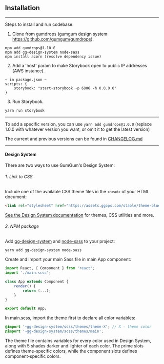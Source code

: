 ## Installation

---

Steps to install and run codebase:

1. Clone from gumdrops (gumgum design system https://github.com/gumgum/gumdrops).
```
npm add gumdrops@1.10.0
npm add gg-design-system node-sass
npm install acorn (resolve dependency issue)
```

2. Add a 'host' param to make Storybook open to public IP addresses (AWS instance).
```
~ in package.json ~
scripts: {
    storybook: "start-storybook -p 6006 -h 0.0.0.0"
}
```

3. Run Storybook.
```
yarn run storybook
```

---

To add a specific version, you can use `yarn add gumdrops@1.0.0` (replace 1.0.0 with whatever version you want, or omit it to get the latest version)

The current and previous versions can be found in [CHANGELOG.md](https://github.com/gumgum/gumdrops/blob/master/CHANGELOG.md)

---

#### Design System

There are two ways to use GumGum's Design System:

###### 1. Link to CSS

Include one of the available CSS theme files in the `<head>` of your HTML document:

```html
<link rel="stylesheet" href="https://assets.ggops.com/stable/theme-blue.css">
```

[See the Design System documentation](https://ds.gumgum.com/stable/md/docs/index.html) for themes, CSS utilities and more.

###### 2. NPM package

Add [gg-design-system](https://www.npmjs.com/package/gg-design-system) and [node-sass](https://www.npmjs.com/package/node-sass) to your project:

```
yarn add gg-design-system node-sass
```

Create and import your main Sass file in main App component:

```jsx
import React, { Component } from 'react';
import './main.scss';

class App extends Component {
    render() {
        return (...);
    }
}

export default App;
```

In main.scss, import the theme first to declare all color variables:

```scss
@import '~gg-design-system/scss/themes/theme-X'; // X - theme color
@import '~gg-design-system/scss/themes/main';
```

The theme file contains variables for every color used in Design System, along with 5 shades darker and lighter of each color.
The prime slots defines theme-specific colors, while the component slots defines component-specific colors.
